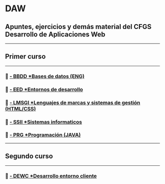 # DAW
## Apuntes, ejercicios y demás material del CFGS Desarrollo de Aplicaciones Web
---------------------------------
## Primer curso
---------------------------------
### 📁 [- BBDD *Bases de datos (ENG) ](/PRIMERO/01_DATABASES)
### 📁 [- EED *Entornos de desarrollo ](/02_E_DESARROLLO)
### 📁 [- LMSGI *Lenguajes de marcas y sistemas de gestión (HTML/CSS) ](/03_MARCAS)
### 📁 [- SSII *Sistemas informaticos ](/04_SISTEMAS_INFORMATICOS)
### 📁 [- PRG *Programación (JAVA) ](/05_PROGRAMACION)
---------------------------------
## Segundo curso
---------------------------------
### 📁 [- DEWC *Desarrollo entorno cliente ](/06_DESARROLLO_CLIENTE)
